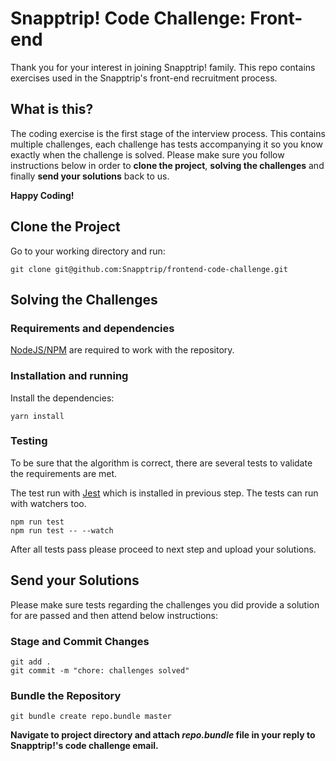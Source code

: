 
# Snapptrip! Code Challenge: Front-end

Thank you for your interest in joining Snapptrip! family. This repo contains exercises used in the Snapptrip's front-end recruitment process.

## What is this?
The coding exercise is the first stage of the interview process. 
This contains multiple challenges, each challenge has tests accompanying it so you know exactly when the challenge is solved.
Please make sure you follow instructions below in order to **clone the project**, **solving the challenges** and finally **send your solutions** back to us.

**Happy Coding!**


## Clone the Project
Go to your working directory and run:
```
git clone git@github.com:Snapptrip/frontend-code-challenge.git
```
## Solving the Challenges
### Requirements and dependencies

[NodeJS/NPM][nodejs] are required to work with the repository.

### Installation and running

Install the dependencies:

```
yarn install
```

### Testing

To be sure that the algorithm is correct, there are several tests to validate the requirements are met.

The test run with [Jest][jest] which is installed in previous step. The tests can run with watchers too.

```
npm run test
npm run test -- --watch
```

After all tests pass please proceed to next step and upload your solutions.


## Send your Solutions

Please make sure tests regarding the challenges you did provide a solution for are passed and then attend below instructions:

### Stage and Commit Changes
```
git add .
git commit -m "chore: challenges solved"
```

### Bundle the Repository
```
git bundle create repo.bundle master
```

**Navigate to project directory and attach *repo.bundle* file in your reply to Snapptrip!'s code challenge email.**


[eslint]: https://eslint.org/
[jest]: https://jestjs.io/en/
[nodejs]: https://nodejs.org/
